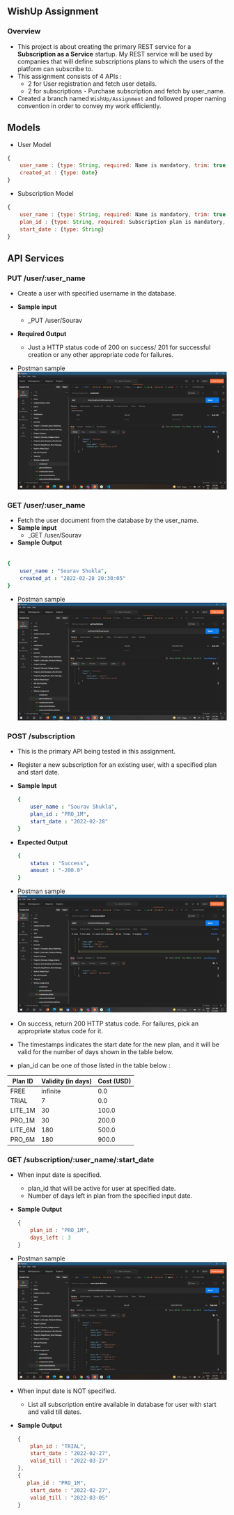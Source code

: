 ## WishUp Assignment
### Overview
- This project is about creating the primary REST service for a **Subscription as a Service** startup. My REST service will be used by companies that will define subscriptions plans to which the users of the platform can subscribe to.
- This assignment consists of 4 APIs :
  - 2 for User registration and fetch user details.
  - 2 for subscriptions - Purchase subscription and fetch by user_name.
- Created a branch named `WishUp/Assignment` and followed proper naming convention in order to convey my work efficiently.
## Models
- User Model
```JavaScript
{
    user_name : {type: String, required: Name is mandatory, trim: true, unique: true},
    created_at : {type: Date}
}
```
- Subscription Model
```JavaScript
{
    user_name : {type: String, required: Name is mandatory, trim: true, unique: true},
    plan_id : {type: String, required: Subscription plan is mandatory, trim: true},
    start_date : {type: String}
}
```
## API Services
### PUT /user/:user_name
- Create a user with specified username in the database.
- **Sample input**
  - _PUT /user/Sourav 
- **Required Output**
  - Just a HTTP status code of 200 on success/ 201 for successful creation or any other appropriate code for failures.

 - Postman sample
 ![A Postman collection sample](assets/putUser.jpg)

### GET /user/:user_name
- Fetch the user document from the database by the user_name.
- **Sample input**
  - _GET /user/Sourav 
- **Sample Output**
```yaml

{
    user_name : "Sourav Shukla",
    created_at : "2022-02-28 20:30:05"
}
```

 - Postman sample
 ![A Postman collection sample](assets/getUser.jpg)

### POST /subscription
- This is the primary API being tested in this assignment.
- Register a new subscription for an existing user, with a specified plan and start date.
- **Sample Input**
    ```yaml
    {
        user_name : "Sourav Shukla",
        plan_id : "PRO_1M",
        start_date : "2022-02-28"
    }
    ```
- **Expected Output**
    ```yaml
    {
        status : "Success",
        amount : "-200.0"
    }
    ```

 - Postman sample
 ![A Postman collection sample](assets/createSubs.jpg)

- On success, return 200 HTTP status code. For failures, pick an appropriate status code for it.
- The timestamps indicates the start date for the new plan, and it will be valid for the number of days shown in the table below.
- plan_id can be one of those listed in the table below : 

|**Plan ID** | **Validity (in days)** | **Cost (USD)**|
|------------|------------------------|---------------|
|   FREE     |      infinite          |    0.0        |
|   TRIAL    |         7              |    0.0        |
|  LITE_1M   |        30              |  100.0        |
|  PRO_1M    |        30              |  200.0        |
|  LITE_6M   |       180              |  500.0        |
|  PRO_6M    |       180              |  900.0        |

### GET /subscription/:user_name/:start_date
- When input date is specified.
    - plan_id that will be active for user at specified date.
    - Number of days left in plan from the specified input date.
- __Sample Output__
    ```JavaScript
    {
        plan_id : "PRO_1M",
        days_left : 3
    }
    ```

 - Postman sample
 ![A Postman collection sample](assets/getSubs.jpg)

- When input date is NOT specified.
    - List all subscription entire available in database for user with start and valid till dates.
- __Sample Output__
    ```JavaScript
    {
        plan_id : "TRIAL",
        start_date : "2022-02-27",
        valid_till : "2022-03-27"
    },
    {
       plan_id : "PRO_1M",
        start_date : "2022-02-27",
        valid_till : "2022-03-05"
    }
    ```